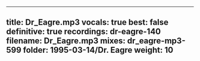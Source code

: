 
---
title: Dr_Eagre.mp3
vocals: true
best: false
definitive: true
recordings: dr-eagre-140
filename: Dr_Eagre.mp3
mixes: dr_eagre-mp3-599
folder: 1995-03-14/Dr. Eagre
weight: 10
---
